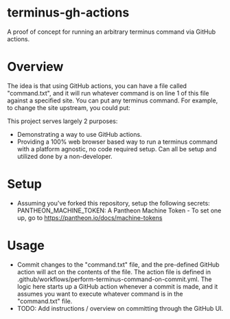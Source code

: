 # terminus-gh-actions
A proof of concept for running an arbitrary terminus command via GitHub actions.

# Overview

The idea is that using GitHub actions, you can have a file called "command.txt", and it will run whatever command is on line 1 of this file against a specified site. You can put any terminus command. For example, to change the site upstream, you could put:

This project serves largely 2 purposes:

- Demonstrating a way to use GitHub actions.
- Providing a 100% web browser based way to run a terminus command with a platform agnostic, no code required setup. Can all be setup and utilized done by a non-developer.

# Setup

- Assuming you've forked this repository, setup the following secrets:
PANTHEON_MACHINE_TOKEN: A Pantheon Machine Token - To set one up, go to https://pantheon.io/docs/machine-tokens

# Usage

- Commit changes to the "command.txt" file, and the pre-defined GitHub action will act on the contents of the file. The action file is defined in .github/workflows/perform-terminus-command-on-commit.yml. The logic here starts up a GitHub action whenever a commit is made, and it assumes you want to execute whatever command is in the "command.txt" file.
- TODO: Add instructions / overview on committing through the GitHub UI.
